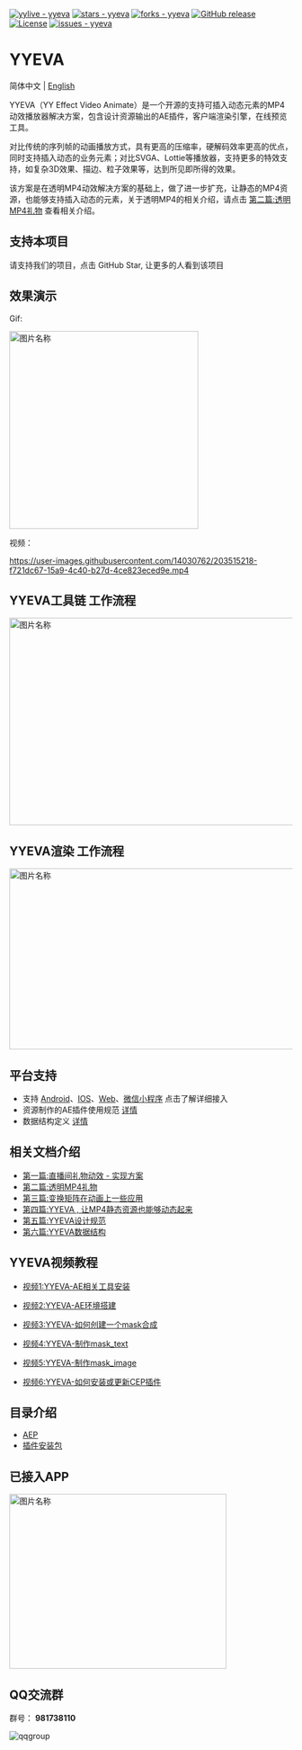 [![yylive - yyeva](https://img.shields.io/static/v1?label=yylive&message=yyeva&color=blue&logo=github)](https://github.com/yylive/yyeva "Go to GitHub repo")
[![stars - yyeva](https://img.shields.io/github/stars/yylive/yyeva?style=social)](https://github.com/yylive/yyeva)
[![forks - yyeva](https://img.shields.io/github/forks/yylive/yyeva?style=social)](https://github.com/yylive/yyeva)
[![GitHub release](https://img.shields.io/github/release/yylive/yyeva?include_prereleases=&sort=semver&color=blue)](https://github.com/yylive/yyeva/releases/)
[![License](https://img.shields.io/badge/License-MIT-blue)](#license)
[![issues - yyeva](https://img.shields.io/github/issues/yylive/yyeva)](https://github.com/yylive/yyeva/issues)
    
# YYEVA

简体中文 | [English](./README_en.md)

  YYEVA（YY Effect Video Animate）是一个开源的支持可插入动态元素的MP4动效播放器解决方案，包含设计资源输出的AE插件，客户端渲染引擎，在线预览工具。
  
  对比传统的序列帧的动画播放方式，具有更高的压缩率，硬解码效率更高的优点，同时支持插入动态的业务元素；对比SVGA、Lottie等播放器，支持更多的特效支持，如复杂3D效果、描边、粒子效果等，达到所见即所得的效果。
  
  该方案是在透明MP4动效解决方案的基础上，做了进一步扩充，让静态的MP4资源，也能够支持插入动态的元素，关于透明MP4的相关介绍，请点击 [第二篇:透明MP4礼物](./透明MP4礼物.md) 查看相关介绍。
  
## 支持本项目

请支持我们的项目，点击 GitHub Star, 让更多的人看到该项目
  
## 效果演示 
 
Gif:

<img src="./img/out.gif" width = "336" height = "352" alt="图片名称" align=center /> 

视频：

https://user-images.githubusercontent.com/14030762/203515218-f721dc67-15a9-4c40-b27d-4ce823eced9e.mp4


<!-- 

https://user-images.githubusercontent.com/14030762/203517222-c82d099e-7d96-4084-ae7f-36688aad5632.mp4
https://user-images.githubusercontent.com/14030762/203515218-f721dc67-15a9-4c40-b27d-4ce823eced9e.mp4

 -->



## YYEVA工具链 工作流程

  <img src="https://github.com/yylive/YYEVA/blob/main/img/ae_timeline.png" width = "754" height = "369" alt="图片名称" align=center />
    

## YYEVA渲染 工作流程

  <img src="https://github.com/yylive/YYEVA/blob/main/img/yyeva_timeline.png" width = "634" height = "322" alt="图片名称" align=center />
 
  
## 平台支持

+ 支持 [Android](https://github.com/yylive/YYEVA-Android)、[IOS](https://github.com/yylive/YYEVA-iOS)、[Web](https://github.com/yylive/YYEVA-Web)、[微信小程序](https://www.npmjs.com/package/yyeva-wechat) 点击了解详细接入  
+ 资源制作的AE插件使用规范 [详情](https://github.com/yylive/YYEVA/tree/main/AEP)
+ 数据结构定义 [详情](https://github.com/yylive/YYEVA/blob/main/%E6%95%B0%E6%8D%AE%E7%BB%93%E6%9E%84.md) 
 
## 相关文档介绍

* [第一篇:直播间礼物动效 - 实现方案](./直播间礼物动效实现方案.md)
* [第二篇:透明MP4礼物](./透明MP4礼物.md)
* [第三篇:变换矩阵在动画上一些应用](./变换矩阵在动画上一些应用.md)
* [第四篇:YYEVA , 让MP4静态资源也能够动态起来](./YYEVA-让MP4静态资源也能够动态起来.md)
* [第五篇:YYEVA设计规范](./YYEVA设计规范.md)
* [第六篇:YYEVA数据结构](./数据结构.md)


## YYEVA视频教程 

 * [视频1:YYEVA-AE相关工具安装](https://haokan.baidu.com/v?vid=3491294283278333966)
 
 * [视频2:YYEVA-AE环境搭建](https://haokan.baidu.com/v?vid=3992716940524068736)
 
 * [视频3:YYEVA-如何创建一个mask合成](https://haokan.baidu.com/v?vid=4642247610775827417)
 
 * [视频4:YYEVA-制作mask_text](https://haokan.baidu.com/v?vid=4194131635125381977)

 * [视频5:YYEVA-制作mask_image](https://haokan.baidu.com/v?vid=3618349934251838627)
 
 * [视频6:YYEVA-如何安装或更新CEP插件](https://www.bilibili.com/video/BV1ia411R7Dn/)

## 目录介绍 

* [AEP](./AEP)
* [插件安装包](./AEP/build/) 


## 已接入APP

 <img src="https://github.com/yylive/YYEVA/blob/main/img/jieru.png" width = "386" height = "311" alt="图片名称" align=center />
 


## QQ交流群
群号： **981738110**

![qqgroup](https://github.com/yylive/YYEVA/blob/main/img/qqgroup.png)


